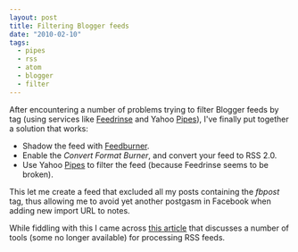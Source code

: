 ```yaml
---
layout: post
title: Filtering Blogger feeds
date: "2010-02-10"
tags:
  - pipes
  - rss
  - atom
  - blogger
  - filter
---
```


After encountering a number of problems trying to filter Blogger feeds by tag (using services like [Feedrinse][1] and Yahoo [Pipes][2]), I've finally put together a solution that works:

*   Shadow the feed with [Feedburner][3].
*   Enable the *Convert Format Burner*, and convert your feed to RSS 2.0.
*   Use Yahoo [Pipes][2] to filter the feed (because Feedrinse seems to be broken).

This let me create a feed that excluded all my posts containing the *fbpost* tag, thus allowing me to avoid yet another postgasm in Facebook when adding new import URL to notes.

While fiddling with this I came across [this article][4] that discusses a number of tools (some no longer available) for processing RSS feeds.

[1]: http://feedrinse.com/
[2]: http://pipes.yahoo.com/
[3]: http://feedburner.com/
[4]: http://www.tothepc.com/archives/10-tools-to-combine-mix-blend-multiple-rss-feeds/
